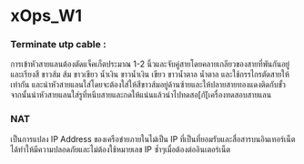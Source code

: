 # xOps_W1
### Terminate utp cable :
การเข้าหัวสายแลนต้องตัดแจ็คเก็ตประมาณ 1-2 นิ้วและจับคู่สายโดยคลายเกลียวของสายที่พันกันอยู่และเรียงสี ขาวส้ม ส้ม ขาวเขียว น้ำเงิน ขาวน้ำเงิน เขียว ขาวน้ำตาล น้ำตาล และใช้กรรไกรตัดสายให้เท่ากัน และนำหัวสายแลนใส่โดยจะต้องใส่ให้สีขาวส้มอยู่ด้านซ้ายและให้ปลายสายทองแดงติดกับขั้ว จากนั้นนำหัวสายแลนใส่รูที่หนีบสายและกดให้แน่นแล้วนำไปทดสอ[กั[เครื่องทดสอบสายแลน
### NAT
เป็นการแปลง IP Address ของเครือข่ายภายในไม่เป็น IP ที่เป็นที่ยอมรับและสื่อสารบนอินเทอร์เน็ตได้ทำให้มีความปลอดภัยและไม่ต้องใช้หมายเลข IP ซ้ำๆเมื่อต้องต่ออินเตอร์เน็ต
